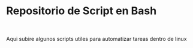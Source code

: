 # Repositorio de Script en Bash 

<br> 

Aqui subire algunos scripts utiles para automatizar tareas dentro de linux
